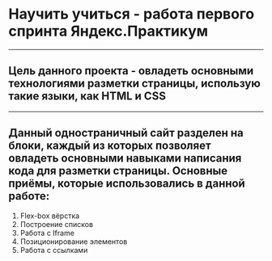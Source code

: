 # Научить учиться - работа первого спринта Яндекс.Практикум
------
## Цель данного проекта - овладеть основными технологиями разметки страницы, использую такие языки, как HTML и CSS
------
## Данный одностраничный сайт разделен на блоки, каждый из которых позволяет овладеть основными навыками написания кода для разметки страницы.  Основные приёмы, которые использовались в данной работе:  
1. Flex-box вёрстка
2. Построение списков
3. Работа с Iframe
4. Позиционирование элементов
5. Работа с ссылками

